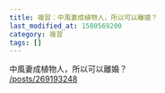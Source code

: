 ```yaml
---
title: 複習：中風妻成植物人，所以可以離婚？
last_modified_at: 1580569200
category: 複習
tags: []
---
```


<p>中風妻成植物人，所以可以離婚？<br>
<a href="/posts/269193248" target="_blank">/posts/269193248</a></p>

<p>&nbsp;</p>

